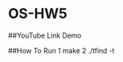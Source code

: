 # OS-HW5

##YouTube Link Demo

##How To Run
1 make
2 ./tfind -t <numberOfThreads> <AbsolutePath> <keyword>
